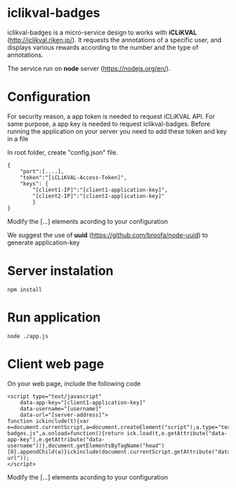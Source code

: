 # iclikval-badges

iclikval-badges is a micro-service design to works with **iCLiKVAL** (http://iclikval.riken.jp/). 
It requests the annotations of a specific user, and displays various rewards according to the number and the type of annotations.

The service run on **node** server (https://nodejs.org/en/).

# Configuration

For security reason, a app token is needed to request iCLiKVAL API.
For same purpose, a app key is needed to request iclikval-badges.
Before running the application on your server you need to add these token and key in a file

In root folder, create "config.json" file.

~~~
{
	"port":[....],
	"token":"[iCLiKVAL-Access-Token]",
	"keys": {
		"[client1-IP]":"[client1-application-key]",
		"[client2-IP]":"[client2-application-key]"
		}
}
~~~

Modify the [...] elements acording to your configuration

We suggest the use of **uuid** (https://github.com/broofa/node-uuid) to generate application-key

# Server instalation

~~~
npm install
~~~

# Run application

~~~
node ./app.js
~~~

# Client web page

On your web page, include the following code

~~~
<script type="text/javascript" 
	data-app-key="[client1-application-key]" 
	data-username="[username]"
	data-url="[server-address]">
function ickinclude(t){var e=document.currentScript,a=document.createElement("script");a.type="text/javascript",a.src=t+"/js/iclikval-badges.js",a.onload=function(){return ick.load(t,e.getAttribute("data-app-key"),e.getAttribute("data-username"))},document.getElementsByTagName("head")[0].appendChild(a)}ickinclude(document.currentScript.getAttribute("data-url"));
</script>
~~~

Modify the [...] elements acording to your configuration


